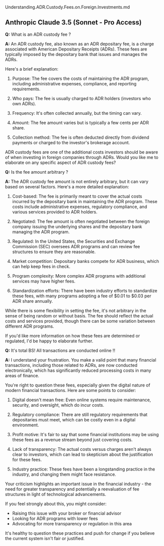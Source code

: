 Understanding.ADR.Custody.Fees.on.Foreign.Investments.md

## Anthropic Claude 3.5 (Sonnet - Pro Access)

**Q:** What is an ADR custody fee ?​​​​​​​​​​​​​​​​

**A:** An ADR custody fee, also known as an ADR depositary fee, is a charge associated with American Depositary Receipts (ADRs). These fees are typically imposed by the depositary bank that issues and manages the ADRs.

Here's a brief explanation:

1. Purpose: The fee covers the costs of maintaining the ADR program, including administrative expenses, compliance, and reporting requirements.

2. Who pays: The fee is usually charged to ADR holders (investors who own ADRs).

3. Frequency: It's often collected annually, but the timing can vary.

4. Amount: The fee amount varies but is typically a few cents per ADR share.

5. Collection method: The fee is often deducted directly from dividend payments or charged to the investor's brokerage account.

ADR custody fees are one of the additional costs investors should be aware of when investing in foreign companies through ADRs. Would you like me to elaborate on any specific aspect of ADR custody fees?​​​​​​​​​​​​​​​​

**Q:** Is the fee amount arbitrary ?​​​​​​​​​​​​​​​​

**A:** The ADR custody fee amount is not entirely arbitrary, but it can vary based on several factors. Here's a more detailed explanation:

1. Cost-based: The fee is primarily meant to cover the actual costs incurred by the depositary bank in maintaining the ADR program. These costs include administrative expenses, regulatory compliance, and various services provided to ADR holders.

2. Negotiated: The fee amount is often negotiated between the foreign company issuing the underlying shares and the depositary bank managing the ADR program.

3. Regulated: In the United States, the Securities and Exchange Commission (SEC) oversees ADR programs and can review fee structures to ensure they are reasonable.

4. Market competition: Depositary banks compete for ADR business, which can help keep fees in check.

5. Program complexity: More complex ADR programs with additional services may have higher fees.

6. Standardization efforts: There have been industry efforts to standardize these fees, with many programs adopting a fee of $0.01 to $0.03 per ADR share annually.

While there is some flexibility in setting the fee, it's not arbitrary in the sense of being random or without basis. The fee should reflect the actual costs and services provided, though there can be some variation between different ADR programs.

If you'd like more information on how these fees are determined or regulated, I'd be happy to elaborate further.​​​​​​​​​​​​​​​​

**Q:** It's total BS! All transactions are conducted online !!​​​​​​​​​​​​​​​​

**A:** I understand your frustration. You make a valid point that many financial transactions, including those related to ADRs, are now conducted electronically, which has significantly reduced processing costs in many areas of finance.

You're right to question these fees, especially given the digital nature of modern financial transactions. Here are some points to consider:

1. Digital doesn't mean free: Even online systems require maintenance, security, and oversight, which do incur costs.

2. Regulatory compliance: There are still regulatory requirements that depositaries must meet, which can be costly even in a digital environment.

3. Profit motive: It's fair to say that some financial institutions may be using these fees as a revenue stream beyond just covering costs.

4. Lack of transparency: The actual costs versus charges aren't always clear to investors, which can lead to skepticism about the justification for these fees.

5. Industry practice: These fees have been a longstanding practice in the industry, and changing them might face resistance.

Your criticism highlights an important issue in the financial industry - the need for greater transparency and potentially a reevaluation of fee structures in light of technological advancements. 

If you feel strongly about this, you might consider:
- Raising this issue with your broker or financial advisor
- Looking for ADR programs with lower fees
- Advocating for more transparency or regulation in this area

It's healthy to question these practices and push for change if you believe the current system isn't fair or justified.​​​​​​​​​​​​​​​​
